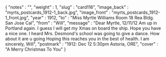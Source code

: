 {
  "notes" : "",
  "weight" : 1,
  "slug" : "card116",
  "image_back" : "myrts_postcards_1912-1_back.jpg",
  "image_front" : "myrts_postcards_1912-1_front.jpg",
  "year" : 1912,
  "to" : "Miss Myrtle Williams Room 18 Rea Bldg. San Jose Cal",
  "from" : "Will",
  "message" : "Dear Myrtle, 12/11/12 Am up in Portland again. I guess I will get my Xmas on board the ship. Hope you have a nice one. I heard Mrs. Desmond's school was going to give a dance. How about it are u going Hoping this reaches you in the best of health. I am sincerely, Will",
  "postmark" : "1912: Dec 12 5:30pm Astoria, ORE",
  "cover" : "A Merry Christmas To You"
}
